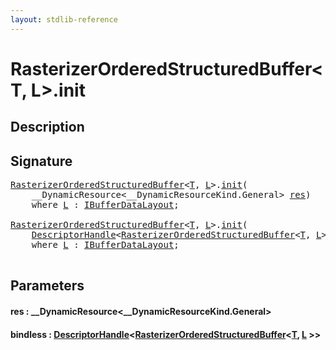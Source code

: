```yaml
---
layout: stdlib-reference
---
```


# RasterizerOrderedStructuredBuffer\<T, L\>\.init

## Description





## Signature 

<pre>
<a href="index.md" class="code_type">RasterizerOrderedStructuredBuffer</a>&lt;<a href="index.md#typeparam-T" class="code_type">T</a>, <a href="index.md#typeparam-L" class="code_type">L</a>&gt;.<a href="init.md">init</a>(
    __DynamicResource&lt;__DynamicResourceKind.General&gt; <a href="init.md#decl-res" class="code_param">res</a>)
    <span class='code_keyword'>where</span> <a href="index.md#typeparam-L" class="code_type">L</a> : <a href="../../interfaces/ibufferdatalayout-017b/index.md" class="code_type">IBufferDataLayout</a>;

<a href="index.md" class="code_type">RasterizerOrderedStructuredBuffer</a>&lt;<a href="index.md#typeparam-T" class="code_type">T</a>, <a href="index.md#typeparam-L" class="code_type">L</a>&gt;.<a href="init.md">init</a>(
    <a href="../descriptorhandle-0a/index.md" class="code_type">DescriptorHandle</a>&lt;<a href="index.md" class="code_type">RasterizerOrderedStructuredBuffer</a>&lt;<a href="index.md#typeparam-T" class="code_type">T</a>, <a href="index.md#typeparam-L" class="code_type">L</a>&gt;&gt; <a href="init.md#decl-bindless" class="code_param">bindless</a>)
    <span class='code_keyword'>where</span> <a href="index.md#typeparam-L" class="code_type">L</a> : <a href="../../interfaces/ibufferdatalayout-017b/index.md" class="code_type">IBufferDataLayout</a>;

</pre>

## Parameters

####  <a id="decl-res"></a>res  : \_\_DynamicResource\<\_\_DynamicResourceKind\.General\>
####  <a id="decl-bindless"></a>bindless  : [DescriptorHandle](../descriptorhandle-0a/index.md)\<[RasterizerOrderedStructuredBuffer](index.md)\<[T](index.md#typeparam-T), [L](index.md#typeparam-L) \>\>


<script>
// Fix .md links to .html when on ReadTheDocs
if (window.location.hostname.includes('readthedocs') || 
    window.location.hostname.includes('rtfd.io')) {
  document.addEventListener('DOMContentLoaded', function() {
    const links = document.querySelectorAll('a');
    links.forEach(link => {
      if (link.getAttribute('href') && link.getAttribute('href').endsWith('.md')) {
        link.href = link.href.replace(/\.md($|#|\?)/, '.html$1');
      }
    });
  });
}
</script>
